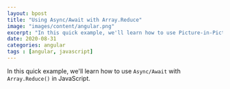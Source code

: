 ```yaml
---
layout: bpost
title: "Using Async/Await with Array.Reduce"
image: "images/content/angular.png"
excerpt: "In this quick example, we'll learn how to use Picture-in-Picture with JavaScript and Angular 10"
date: 2020-08-31
categories: angular
tags : [angular, javascript]
---
```


In this quick example, we'll learn how to use `Async/Await` with `Array.Reduce()` in JavaScript. 

